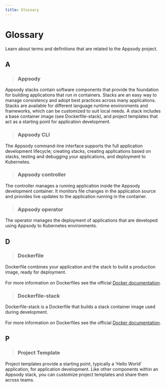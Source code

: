 ```yaml
---
title: Glossary
---
```


# Glossary
Learn about terms and definitions that are related to the Appsody project.

## A

>### Appsody
Appsody stacks contain software components that provide the foundation for building applications that run in containers. Stacks are an easy way to manage consistency and adopt best practices across many applications. Stacks are available for different language runtime environments and frameworks, which can be customized to suit local needs. A stack includes a base container image (see Dockerfile-stack), and project templates that act as a starting point for application development.

>### Appsody CLI
The Appsody command-line interface supports the full application development lifecycle; creating stacks, creating applications based on stacks, testing and debugging your applications, and deployment to Kubernetes.  

>### Appsody controller
The controller manages a running application inside the Appsody development container. It monitors file changes in the application source and provides live updates to the application running in the container.  

>### Appsody operator
The operator manages the deployment of applications that are developed using Appsody to Kubernetes environments.  

## D

>### Dockerfile
Dockerfile combines your application and the stack to build a production image, ready for deployment.  
&thinsp;  
For more information on Dockerfiles see the official [Docker documentation](https://docs.docker.com/engine/reference/builder).

>### Dockerfile-stack
Dockerfile-stack is a Dockerfile that builds a stack container image used during development.  
&thinsp;  
For more information on Dockerfiles see the official [Docker documentation](https://docs.docker.com/engine/reference/builder).

## P

>### Project Template
Project templates provide a starting point, typically a ‘Hello World’ application, for application development. Like other components within an Appsody stack, you can customize project templates and share them across teams.
